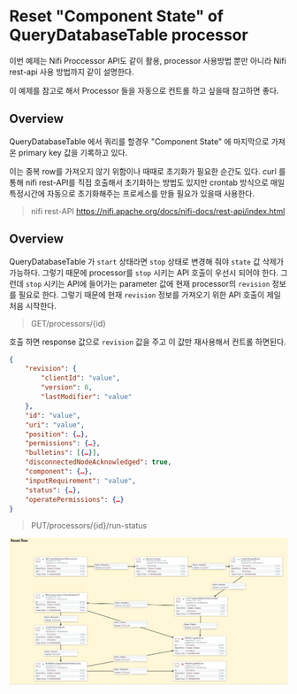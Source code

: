 # Reset "Component State" of QueryDatabaseTable processor
이번 예제는 Nifi Proccessor API도 같이 활용, processor 사용방법 뿐만 아니라 Nifi rest-api 사용 방법까지 같이 설명한다.

이 예제를 참고로 해서 Processor 들을 자동으로 컨트롤 하고 싶을때 참고하면 좋다.
## Overview
QueryDatabaseTable 에서 쿼리를 할경우 "Component State" 에 마지막으로 가져온 primary key 값을 기록하고 있다.

이는 중복 row를 가져오지 않기 위함이나 때때로 초기화가 필요한 순간도 있다. curl 를 통해  nifi rest-API를 직접 호출해서 초기화하는 방법도 있지만 crontab 방식으로 매일 특정시간에 자동으로 초기화해주는 프로세스를 만들 필요가 있을때 사용한다.


> nifi rest-API
https://nifi.apache.org/docs/nifi-docs/rest-api/index.html

## Overview
QueryDatabaseTable 가 `start` 상태라면 `stop` 상태로 변경해 줘야 `state` 값 삭제가 가능하다. 그렇기 때문에 processor를 `stop` 시키는 API 호출이 우선시 되어야 한다. 
그런데 `stop` 시키는 API에 들어가는 parameter 값에  현재 processor의 `revision` 정보를 필요로 한다. 그렇기 때문에 현재 `revision` 정보를 가져오기 위한 API 호출이 제일 처음 시작한다. 

> GET/processors/{id}

호출 하면 response 값으로 `revision` 값을 주고 이 값만 재사용해서 컨트롤 하면된다.
```json
{
    "revision": {
	    "clientId": "value",
	    "version": 0,
	    "lastModifier": "value"
	},
    "id": "value",
    "uri": "value",
    "position": {…},
    "permissions": {…},
    "bulletins": [{…}],
    "disconnectedNodeAcknowledged": true,
    "component": {…},
    "inputRequirement": "value",
    "status": {…},
    "operatePermissions": {…}
}
```


> PUT/processors/{id}/run-status


![전체view](./images/nifi-querydatabase-reset-workflow-overview.png)
